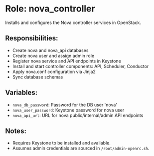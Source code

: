 # Role: nova_controller

Installs and configures the Nova controller services in OpenStack.

## Responsibilities:
- Create nova and nova_api databases
- Create nova user and assign admin role
- Register nova service and API endpoints in Keystone
- Install and start controller components: API, Scheduler, Conductor
- Apply nova.conf configuration via Jinja2
- Sync database schemas

## Variables:
- `nova_db_password`: Password for the DB user 'nova'
- `nova_user_password`: Keystone password for nova user
- `nova_api_url`: URL for nova public/internal/admin API endpoints

## Notes:
- Requires Keystone to be installed and available.
- Assumes admin credentials are sourced in `/root/admin-openrc.sh`.
